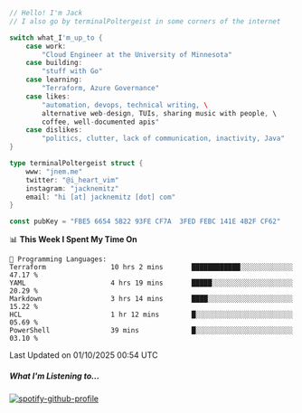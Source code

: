 ```go
// Hello! I'm Jack
// I also go by terminalPoltergeist in some corners of the internet

switch what_I'm_up_to {
    case work:
        "Cloud Engineer at the University of Minnesota"
    case building:
        "stuff with Go"
    case learning:
        "Terraform, Azure Governance"
    case likes:
        "automation, devops, technical writing, \
        alternative web-design, TUIs, sharing music with people, \
        coffee, well-documented apis"
    case dislikes:
        "politics, clutter, lack of communication, inactivity, Java"
}

type terminalPoltergeist struct {
    www: "jnem.me"
    twitter: "@i_heart_vim"
    instagram: "jacknemitz"
    email: "hi [at] jacknemitz [dot] com"
}

const pubKey = "FBE5 6654 5B22 93FE CF7A  3FED FEBC 141E 4B2F CF62"
```

<!--START_SECTION:waka-->
📊 **This Week I Spent My Time On** 

```text
💬 Programming Languages: 
Terraform                10 hrs 2 mins       ████████████░░░░░░░░░░░░░   47.17 % 
YAML                     4 hrs 19 mins       █████░░░░░░░░░░░░░░░░░░░░   20.29 % 
Markdown                 3 hrs 14 mins       ████░░░░░░░░░░░░░░░░░░░░░   15.22 % 
HCL                      1 hr 12 mins        █░░░░░░░░░░░░░░░░░░░░░░░░   05.69 % 
PowerShell               39 mins             █░░░░░░░░░░░░░░░░░░░░░░░░   03.10 % 
```


 Last Updated on 01/10/2025 00:54 UTC
<!--END_SECTION:waka-->

##### What I'm Listening to...

[![spotify-github-profile](https://jnem.me/listening-item?maxAge=2592000)](https://jnem.me/listening)
